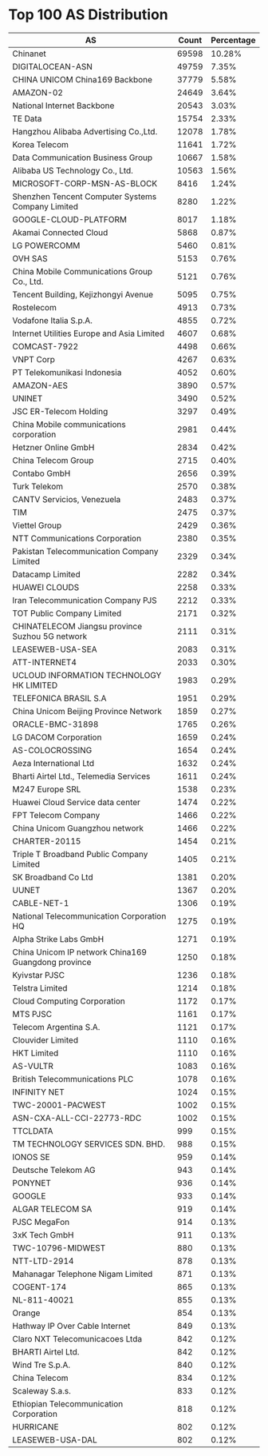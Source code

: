 # Top 100 AS Distribution
| AS | Count | Percentage |
|----|----|----|
| Chinanet | 69598 | 10.28% |
| DIGITALOCEAN-ASN | 49759 | 7.35% |
| CHINA UNICOM China169 Backbone | 37779 | 5.58% |
| AMAZON-02 | 24649 | 3.64% |
| National Internet Backbone | 20543 | 3.03% |
| TE Data | 15754 | 2.33% |
| Hangzhou Alibaba Advertising Co.,Ltd. | 12078 | 1.78% |
| Korea Telecom | 11641 | 1.72% |
| Data Communication Business Group | 10667 | 1.58% |
| Alibaba US Technology Co., Ltd. | 10563 | 1.56% |
| MICROSOFT-CORP-MSN-AS-BLOCK | 8416 | 1.24% |
| Shenzhen Tencent Computer Systems Company Limited | 8280 | 1.22% |
| GOOGLE-CLOUD-PLATFORM | 8017 | 1.18% |
| Akamai Connected Cloud | 5868 | 0.87% |
| LG POWERCOMM | 5460 | 0.81% |
| OVH SAS | 5153 | 0.76% |
| China Mobile Communications Group Co., Ltd. | 5121 | 0.76% |
| Tencent Building, Kejizhongyi Avenue | 5095 | 0.75% |
| Rostelecom | 4913 | 0.73% |
| Vodafone Italia S.p.A. | 4855 | 0.72% |
| Internet Utilities Europe and Asia Limited | 4607 | 0.68% |
| COMCAST-7922 | 4498 | 0.66% |
| VNPT Corp | 4267 | 0.63% |
| PT Telekomunikasi Indonesia | 4052 | 0.60% |
| AMAZON-AES | 3890 | 0.57% |
| UNINET | 3490 | 0.52% |
| JSC ER-Telecom Holding | 3297 | 0.49% |
| China Mobile communications corporation | 2981 | 0.44% |
| Hetzner Online GmbH | 2834 | 0.42% |
| China Telecom Group | 2715 | 0.40% |
| Contabo GmbH | 2656 | 0.39% |
| Turk Telekom | 2570 | 0.38% |
| CANTV Servicios, Venezuela | 2483 | 0.37% |
| TIM | 2475 | 0.37% |
| Viettel Group | 2429 | 0.36% |
| NTT Communications Corporation | 2380 | 0.35% |
| Pakistan Telecommunication Company Limited | 2329 | 0.34% |
| Datacamp Limited | 2282 | 0.34% |
| HUAWEI CLOUDS | 2258 | 0.33% |
| Iran Telecommunication Company PJS | 2212 | 0.33% |
| TOT Public Company Limited | 2171 | 0.32% |
| CHINATELECOM Jiangsu province Suzhou 5G network | 2111 | 0.31% |
| LEASEWEB-USA-SEA | 2083 | 0.31% |
| ATT-INTERNET4 | 2033 | 0.30% |
| UCLOUD INFORMATION TECHNOLOGY HK LIMITED | 1983 | 0.29% |
| TELEFONICA BRASIL S.A | 1951 | 0.29% |
| China Unicom Beijing Province Network | 1859 | 0.27% |
| ORACLE-BMC-31898 | 1765 | 0.26% |
| LG DACOM Corporation | 1659 | 0.24% |
| AS-COLOCROSSING | 1654 | 0.24% |
| Aeza International Ltd | 1632 | 0.24% |
| Bharti Airtel Ltd., Telemedia Services | 1611 | 0.24% |
| M247 Europe SRL | 1538 | 0.23% |
| Huawei Cloud Service data center | 1474 | 0.22% |
| FPT Telecom Company | 1466 | 0.22% |
| China Unicom Guangzhou network | 1466 | 0.22% |
| CHARTER-20115 | 1454 | 0.21% |
| Triple T Broadband Public Company Limited | 1405 | 0.21% |
| SK Broadband Co Ltd | 1381 | 0.20% |
| UUNET | 1367 | 0.20% |
| CABLE-NET-1 | 1306 | 0.19% |
| National Telecommunication Corporation HQ | 1275 | 0.19% |
| Alpha Strike Labs GmbH | 1271 | 0.19% |
| China Unicom IP network China169 Guangdong province | 1250 | 0.18% |
| Kyivstar PJSC | 1236 | 0.18% |
| Telstra Limited | 1214 | 0.18% |
| Cloud Computing Corporation | 1172 | 0.17% |
| MTS PJSC | 1161 | 0.17% |
| Telecom Argentina S.A. | 1121 | 0.17% |
| Clouvider Limited | 1110 | 0.16% |
| HKT Limited | 1110 | 0.16% |
| AS-VULTR | 1083 | 0.16% |
| British Telecommunications PLC | 1078 | 0.16% |
| INFINITY NET | 1024 | 0.15% |
| TWC-20001-PACWEST | 1002 | 0.15% |
| ASN-CXA-ALL-CCI-22773-RDC | 1002 | 0.15% |
| TTCLDATA | 999 | 0.15% |
| TM TECHNOLOGY SERVICES SDN. BHD. | 988 | 0.15% |
| IONOS SE | 959 | 0.14% |
| Deutsche Telekom AG | 943 | 0.14% |
| PONYNET | 936 | 0.14% |
| GOOGLE | 933 | 0.14% |
| ALGAR TELECOM SA | 919 | 0.14% |
| PJSC MegaFon | 914 | 0.13% |
| 3xK Tech GmbH | 911 | 0.13% |
| TWC-10796-MIDWEST | 880 | 0.13% |
| NTT-LTD-2914 | 878 | 0.13% |
| Mahanagar Telephone Nigam Limited | 871 | 0.13% |
| COGENT-174 | 865 | 0.13% |
| NL-811-40021 | 855 | 0.13% |
| Orange | 854 | 0.13% |
| Hathway IP Over Cable Internet | 849 | 0.13% |
| Claro NXT Telecomunicacoes Ltda | 842 | 0.12% |
| BHARTI Airtel Ltd. | 842 | 0.12% |
| Wind Tre S.p.A. | 840 | 0.12% |
| China Telecom | 834 | 0.12% |
| Scaleway S.a.s. | 833 | 0.12% |
| Ethiopian Telecommunication Corporation | 818 | 0.12% |
| HURRICANE | 802 | 0.12% |
| LEASEWEB-USA-DAL | 802 | 0.12% |
